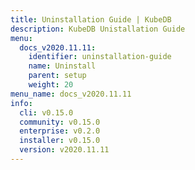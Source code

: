 ```yaml
---
title: Uninstallation Guide | KubeDB
description: KubeDB Unistallation Guide
menu:
  docs_v2020.11.11:
    identifier: uninstallation-guide
    name: Uninstall
    parent: setup
    weight: 20
menu_name: docs_v2020.11.11
info:
  cli: v0.15.0
  community: v0.15.0
  enterprise: v0.2.0
  installer: v0.15.0
  version: v2020.11.11
---
```



